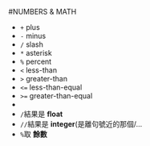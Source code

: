 #NUMBERS & MATH
+ `+` plus
+ `-` minus
+ `/` slash
+ `*` asterisk
+ `%` percent
+ `<` less-than
+ `>` greater-than
+ `<=` less-than-equal
+ `>=` greater-than-equal
+
+ `/`結果是 **float**
+ `//`結果是 **integer**(是離句號近的那個/…
+ `%`取 **餘數**
